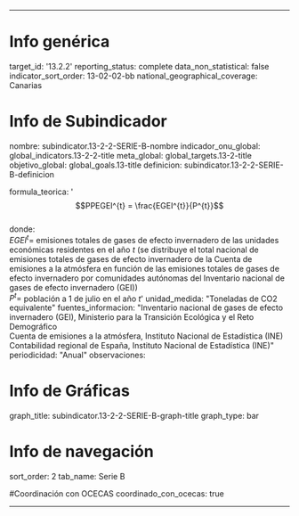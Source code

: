 ---

# Info genérica
target_id: '13.2.2'
reporting_status: complete
data_non_statistical: false
indicator_sort_order: 13-02-02-bb
national_geographical_coverage: Canarias

# Info de Subindicador
nombre: subindicator.13-2-2-SERIE-B-nombre
indicador_onu_global: global_indicators.13-2-2-title
meta_global: global_targets.13-2-title
objetivo_global: global_goals.13-title
definicion: subindicator.13-2-2-SERIE-B-definicion

formula_teorica: '$$PPEGEI^{t} = \frac{EGEI^{t}}{P^{t}}$$ <br>
donde: <br>
$EGEI^{t} =$ emisiones totales de gases de efecto invernadero de las unidades económicas residentes en el año $t$ (se distribuye el total nacional de emisiones totales de gases de efecto invernadero de la Cuenta de emisiones a la atmósfera en función de las emisiones totales de gases de efecto invernadero por comunidades autónomas del Inventario nacional de gases de efecto invernadero (GEI))<br>
$P^{t} =$ población a 1 de julio en el año $t$'
unidad_medida: "Toneladas de CO2 equivalente"
fuentes_informacion: "Inventario nacional de gases de efecto invernadero (GEI), Ministerio para la Transición Ecológica y el Reto Demográfico<br>
Cuenta de emisiones a la atmósfera, Instituto Nacional de Estadística (INE)<br>
Contabilidad regional de España, Instituto Nacional de Estadística (INE)"
periodicidad: "Anual"
observaciones: 

# Info de Gráficas
graph_title: subindicator.13-2-2-SERIE-B-graph-title
graph_type: bar

# Info de navegación
sort_order: 2
tab_name: Serie B

#Coordinación con OCECAS
coordinado_con_ocecas: true

---